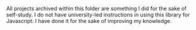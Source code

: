 All projects archived within this folder are something I did for the sake of self-study.
I do not have university-led instructions in using this library for Javascript:
I have done it for the sake of improving my knowledge.